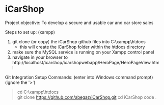 # iCarShop
Project objective: To develop a secure and usable car and car store sales

Steps to set up: (xampp)
1. git clone (or copy) the iCarShop github files into C:\xampp\htdocs
    - this will create the iCarShop folder within the htdocs directory
2. make sure the MySQL service is running on your Xampp control panel
3. navigate in your browser to http://localhost/icarshop/icarshopwebapp/HeroPage/HeroPageView.html

Git Integration Setup Commands: (enter into Windows command prompt) (ignore the '>')
> cd C:\xampp\htdocs\
> git clone https://github.com/abegaz/iCarShop.git
> cd iCarShop
> code .